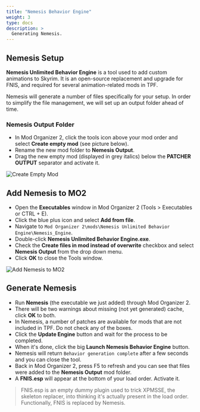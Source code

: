 ```yaml
---
title: "Nemesis Behavior Engine"
weight: 3
type: docs
description: >
  Generating Nemesis.
---
```


## Nemesis Setup

**Nemesis Unlimited Behavior Engine** is a tool used to add custom animations to Skyrim. It is an open-source replacement and upgrade for FNIS, and required for several animation-related mods in TPF.

Nemesis will generate a number of files specifically for your setup. In order to simplify the file management, we will set up an output folder ahead of time.

### Nemesis Output Folder

- In Mod Organizer 2, click the tools icon above your mod order and select **Create empty mod** (see picture below).
- Rename the new mod folder to **Nemesis Output**.
- Drag the new empty mod (displayed in grey italics) below the **PATCHER OUTPUT** separator and activate it.

![Create Empty Mod](/Pictures/tpf/finalisation/create-empty-mod.png)

## Add Nemesis to MO2

* Open the **Executables** window in Mod Organizer 2 (Tools > Executables or CTRL + E).
* Click the blue plus icon and select **Add from file**.
* Navigate to `Mod Organizer 2\mods\Nemesis Unlimited Behavior Engine\Nemesis_Engine`.
* Double-click **Nemesis Unlimited Behavior Engine.exe**.
* Check the **Create files in mod instead of overwrite** checkbox and select **Nemesis Output** from the drop down menu.
* Click **OK** to close the Tools window.

![Add Nemesis to MO2](/Pictures/tpf/finalisation/add-nemesis-to-mo2.png)

## Generate Nemesis

- Run **Nemesis** (the executable we just added) through Mod Organizer 2.
- There will be two warnings about missing (not yet generated) cache, click **OK** to both.
- In Nemesis, a number of patches are available for mods that are not included in TPF. Do not check any of the boxes.
- Click the **Update Engine** button and wait for the process to be completed.
- When it's done, click the big **Launch Nemesis Behavior Engine** button.
- Nemesis will return `Behavior generation complete` after a few seconds and you can close the tool.
- Back in Mod Organizer 2, press F5 to refresh and you can see that files were added to the **Nemesis Output** mod folder.
- A **FNIS.esp** will appear at the bottom of your load order. Activate it.

> FNIS.esp is an empty dummy plugin used to trick XPMSSE, the skeleton replacer, into thinking it's actually present in the load order. Functionally, FNIS is replaced by Nemesis.